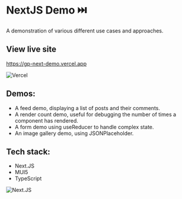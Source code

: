 # NextJS Demo ⏭️

A demonstration of various different use cases and approaches.

## View live site

https://gp-next-demo.vercel.app

![Vercel](https://therealsujitk-vercel-badge.vercel.app/?app=gp-next-demo-teamgotpop)

## Demos:

- A feed demo, displaying a list of posts and their comments.
- A render count demo, useful for debugging the number of times a component has rendered.
- A form demo using useReducer to handle complex state.
- An image gallery demo, using JSONPlaceholder.

## Tech stack:

- Next.JS
- MUI5
- TypeScript

![Next.JS](https://gp-next-demo.vercel.app/nextjs.jpeg)
